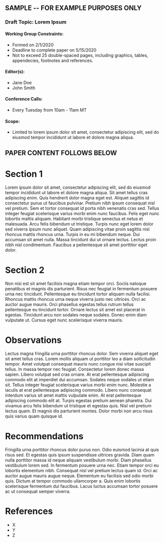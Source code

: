 ## SAMPLE -- FOR EXAMPLE PURPOSES ONLY

### Draft Topic: Lorem Ipsum

#### Working Group Constraints: 
- Formed on 2/1/2020
- Deadline to complete paper on 5/15/2020
- Not to exceed 25 double-spaced pages, including graphics, tables, appendecies, footnotes and references.

#### Editor(s):
- Jane Doe
- John Smith

#### Conference Calls:
- Every Tuesday from 10am - 11am MT

#### Scope:
- Limited to lorem ipsum dolor sit amet, consectetur adipiscing elit, sed do eiusmod tempor incididunt ut labore et dolore magna aliqua.

## PAPER CONTENT FOLLOWS BELOW

# Section 1
Lorem ipsum dolor sit amet, consectetur adipiscing elit, sed do eiusmod tempor incididunt ut labore et dolore magna aliqua. Sit amet tellus cras adipiscing enim. Quis hendrerit dolor magna eget est. Aliquet sagittis id consectetur purus ut faucibus pulvinar. Pretium nibh ipsum consequat nisl vel pretium. Sem et tortor consequat id porta nibh venenatis cras sed. Tellus integer feugiat scelerisque varius morbi enim nunc faucibus. Felis eget nunc lobortis mattis aliquam. Habitant morbi tristique senectus et netus et malesuada. Arcu felis bibendum ut tristique. Turpis nunc eget lorem dolor sed viverra ipsum nunc aliquet. Quam adipiscing vitae proin sagittis nisl rhoncus mattis rhoncus urna. Turpis in eu mi bibendum neque. Dui accumsan sit amet nulla. Massa tincidunt dui ut ornare lectus. Lectus proin nibh nisl condimentum. Faucibus a pellentesque sit amet porttitor eget dolor.

# Section 2
Non nisi est sit amet facilisis magna etiam tempor orci. Sociis natoque penatibus et magnis dis parturient. Risus nec feugiat in fermentum posuere urna nec tincidunt. Pellentesque eu tincidunt tortor aliquam nulla facilisi. Rhoncus mattis rhoncus urna neque viverra justo nec ultrices. Orci ac auctor augue mauris. Orci phasellus egestas tellus rutrum tellus pellentesque eu tincidunt tortor. Ornare lectus sit amet est placerat in egestas. Tincidunt arcu non sodales neque sodales. Donec enim diam vulputate ut. Cursus eget nunc scelerisque viverra mauris.

# Observations
Lectus magna fringilla urna porttitor rhoncus dolor. Sem viverra aliquet eget sit amet tellus cras. Lorem mollis aliquam ut porttitor leo a diam sollicitudin tempor. Amet volutpat consequat mauris nunc congue nisi vitae suscipit tellus. In massa tempor nec feugiat. Consectetur lorem donec massa sapien. Libero volutpat sed cras ornare. At erat pellentesque adipiscing commodo elit at imperdiet dui accumsan. Sodales neque sodales ut etiam sit. Tellus integer feugiat scelerisque varius morbi enim nunc. Molestie a iaculis at erat pellentesque adipiscing commodo. Libero nunc consequat interdum varius sit amet mattis vulputate enim. At erat pellentesque adipiscing commodo elit at. Turpis egestas pretium aenean pharetra. Dui vivamus arcu felis bibendum ut tristique et egestas quis. Nisl vel pretium lectus quam. Et magnis dis parturient montes. Dolor morbi non arcu risus quis varius quam quisque id.

# Recommendations
Fringilla urna porttitor rhoncus dolor purus non. Odio euismod lacinia at quis risus sed. Et egestas quis ipsum suspendisse ultrices gravida. Diam quam nulla porttitor massa id neque aliquam vestibulum morbi. Diam phasellus vestibulum lorem sed. In fermentum posuere urna nec. Etiam tempor orci eu lobortis elementum nibh. Consequat nisl vel pretium lectus quam id. Orci ac auctor augue mauris augue neque. Elementum eu facilisis sed odio morbi quis. Dictum at tempor commodo ullamcorper a. Quis enim lobortis scelerisque fermentum dui faucibus. Lacus luctus accumsan tortor posuere ac ut consequat semper viverra.

# References
- X
- Y
- Z
